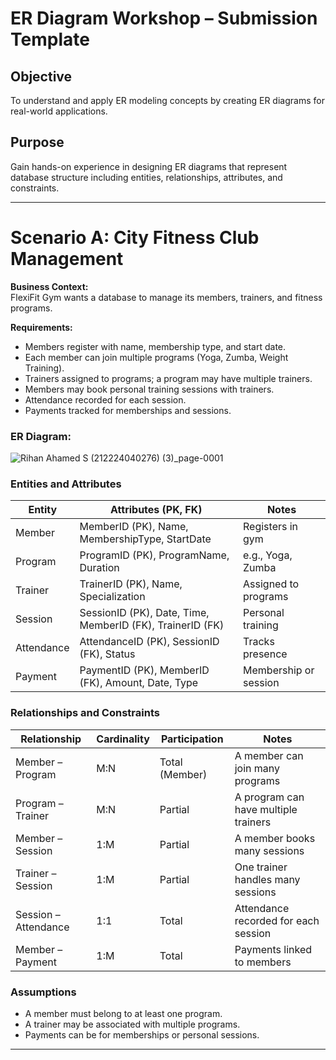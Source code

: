 # ER Diagram Workshop – Submission Template

## Objective
To understand and apply ER modeling concepts by creating ER diagrams for real-world applications.

## Purpose
Gain hands-on experience in designing ER diagrams that represent database structure including entities, relationships, attributes, and constraints.

---

# Scenario A: City Fitness Club Management

**Business Context:**  
FlexiFit Gym wants a database to manage its members, trainers, and fitness programs.

**Requirements:**  
- Members register with name, membership type, and start date.  
- Each member can join multiple programs (Yoga, Zumba, Weight Training).  
- Trainers assigned to programs; a program may have multiple trainers.  
- Members may book personal training sessions with trainers.  
- Attendance recorded for each session.  
- Payments tracked for memberships and sessions.

### ER Diagram:
![Rihan Ahamed S (212224040276) (3)_page-0001](https://github.com/user-attachments/assets/a5a0b84f-0624-48a8-a199-f8e355ba28d7)


### Entities and Attributes

| Entity   | Attributes (PK, FK)                      | Notes |
|----------|------------------------------------------|-------|
| Member   | MemberID (PK), Name, MembershipType, StartDate | Registers in gym |
| Program  | ProgramID (PK), ProgramName, Duration     | e.g., Yoga, Zumba |
| Trainer  | TrainerID (PK), Name, Specialization      | Assigned to programs |
| Session  | SessionID (PK), Date, Time, MemberID (FK), TrainerID (FK) | Personal training |
| Attendance | AttendanceID (PK), SessionID (FK), Status | Tracks presence |
| Payment  | PaymentID (PK), MemberID (FK), Amount, Date, Type | Membership or session |

### Relationships and Constraints

| Relationship               | Cardinality | Participation | Notes |
|----------------------------|-------------|---------------|-------|
| Member – Program           | M:N         | Total (Member) | A member can join many programs |
| Program – Trainer          | M:N         | Partial        | A program can have multiple trainers |
| Member – Session           | 1:M         | Partial        | A member books many sessions |
| Trainer – Session          | 1:M         | Partial        | One trainer handles many sessions |
| Session – Attendance       | 1:1         | Total          | Attendance recorded for each session |
| Member – Payment           | 1:M         | Total          | Payments linked to members |

### Assumptions
- A member must belong to at least one program.  
- A trainer may be associated with multiple programs.  
- Payments can be for memberships or personal sessions.  

---
